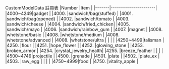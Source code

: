 CustomModelData 註冊表
|Number |Item                  |
|-------|----------------------|
|4000~4249|gadget                |
|4000.  |sandwich/bag(stuffed) |
|4001.  |sandwich/bag(opened)  |
|4002.  |sandwich/tomato       |
|4003.  |sandwich/cheese       |
|4004.  |sandwich/fried_chicken|
|4005.  |sandwich/mayo         |
|4006.  |sandwich/rainbow_gum  |
|4007.  |magnet                |
|4008.  |whetstone/basic       |
|4008.  |whetstone/medium      |
|4008.  |whetstone/advanced    |
|4008.  |whetstone/ultra       |
|       |                      |
|4250~4499|talisman              |
|4250.  |flour                 |
|4251.  |hope_flower           |
|4252.  |glowing_stone         |
|4253.  |broken_armor          |
|4254.  |crystal_jewelry_health|
|4255.  |breeze_feather        |
|       |                      |
|4500~4749|projectile            |
|4500.  |grenade               |
|4501.  |plate                 |
|4502.  |plate_ex              |
|4503.  |raw_egg               |
|       |                      |
|4750~4999|food                  |
|4750.  |vitality_apple        |
